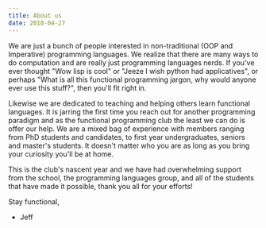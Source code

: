 ```yaml
---
title: About us
date: 2018-04-27
---
```


We are just a bunch of people interested in non-traditional (OOP and Imperative)
programming languages. We realize that there are many ways to do computation and
are really just programming languages nerds. If you've ever thought "Wow lisp is
cool" or "Jeeze I wish python had applicatives", or perhaps "What is all this
functional programming jargon, why would anyone ever use this stuff?", then
you'll fit right in.

Likewise we are dedicated to teaching and helping others learn functional
languages. It is jarring the first time you reach out for another programming
paradigm and as the functional programming club the least we can do is offer
our help. We are a mixed bag of experience with members ranging from PhD
students and candidates, to first year undergraduates, seniors and master's
students. It doesn't matter who you are as long as you bring your curiosity
you'll be at home.

This is the club's nascent year and we have had overwhelming support from the
school, the programming languages group, and all of the students that have made
it possible, thank you all for your efforts!

Stay functional,

- Jeff

